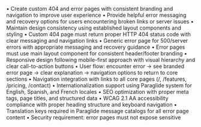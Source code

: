 • Create custom 404 and error pages with consistent branding and navigation to improve user experience
• Provide helpful error messaging and recovery options for users encountering broken links or server issues
• Maintain design consistency using established layout components and styling
• Custom 404 page must return proper HTTP 404 status code with clear messaging and navigation links
• Generic error page for 500/server errors with appropriate messaging and recovery guidance
• Error pages must use main layout component for consistent header/footer branding
• Responsive design following mobile-first approach with visual hierarchy and clear call-to-action buttons
• User flow: encounter error → see branded error page → clear explanation → navigation options to return to core sections
• Navigation integration with links to all core pages (/, /features, /pricing, /contact)
• Internationalization support using Paraglide system for English, Spanish, and French locales
• SEO optimization with proper meta tags, page titles, and structured data
• WCAG 2.1 AA accessibility compliance with proper heading structure and keyboard navigation
• Translation keys required in Paraglide message catalogs for all error page content
• Security requirement: error pages must not expose sensitive
